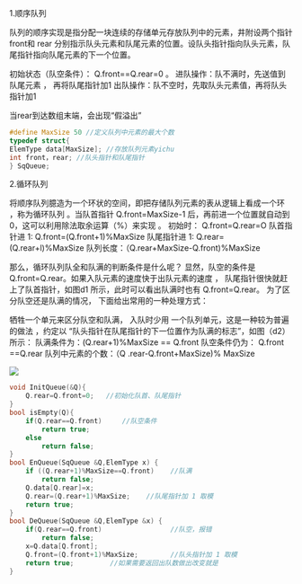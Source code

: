 1.顺序队列

队列的顺序实现是指分配一块连续的存储单元存放队列中的元素，井附设两个指针 front和 rear 分别指示队头元素和队尾元素的位置。设队头指针指向队头元素，队尾指针指向队尾元素的下一个位置。

初始状态（队空条件）： Q.front==Q.rear=0 。
进队操作：队不满时，先送值到队尾元素 ， 再将队尾指针加1
出队操作：队不空时，先取队头元素值，再将队头指针加1

当rear到达数组末端，会出现“假溢出”

```c
#define MaxSize 50 //定义队列中元素的最大个数
typedef struct{
ElemType data[MaxSize]; //存放队列元素yichu
int front，rear; //队头指针和队尾指针
} SqQueue;
```

2.循环队列

将顺序队列臆造为一个环状的空间，即把存储队列元素的表从逻辑上看成一个环 ，称为循环队列 。当队首指针 Q.front=MaxSize-1 后，再前进一个位置就自动到 0，这可以利用除法取余运算（%）来实现 。
初始时： Q.front=Q.rear=O
队首指针进 1: Q.front=(Q.front+1)%MaxSize
队尾指针进 1: Q.rear=(Q.rear+l)%MaxSize
队列长度：（Q.rear+MaxSize-Q.front)%MaxSize



那么，循环队列队全和队满的判断条件是什么呢？ 显然，队空的条件是 Q.front=Q.rear。如果入队元素的速度快于出队元素的速度 ， 队尾指针很快就赶上了队首指针，如图d1 所示，此时可以看出队满时也有 Q.front=Q.rear。 为了区分队空还是队满的情况， 下面给出常用的一种处理方式：

牺牲一个单元来区分队空和队满， 入队时少用 一个队列单元，这是一种较为普遍的做法 ，约定以 “队头指针在队尾指针的下一位置作为队满的标志”，如图（d2）所示：
队满条件为：(Q.rear+1)%MaxSize == Q.front
队空条件仍为： Q.front ==Q.rear
队列中元素的个数：（Q .rear-Q.front+MaxSize)% MaxSize

![](C:\Users\Π\Documents\桌面截图\20190724210540499.png)

```c
void InitQueue(&Q){
	Q.rear=Q.front=0;	//初始化队首、队尾指针
}
bool isEmpty(Q){
	if(Q.rear==Q.front)		//队空条件
		return true;
	else
		return false;
}
bool EnQueue(SqQueue &Q,ElemType x) {
	if ((Q.rear+1)%MaxSize==Q.front) 	//队满
		return false; 
	Q.data[Q.rear]=x;
	Q.rear=(Q.rear+1)%MaxSize;    //队尾指针加 1 取模
	return true;						
}
bool DeQueue(SqQueue &Q,ElemType &x) {
	if(Q.rear==Q.front) 				//队空，报错
		return false;
	x=Q.data[Q.front];
	Q.front=(Q.front+1)%MaxSize;		//队头指针加 1 取模
	return true;         //如果需要返回出队数做出改变就是
}
```

